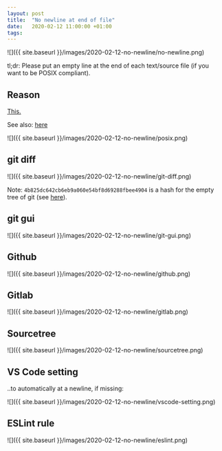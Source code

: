 ```yaml
---
layout: post
title:  "No newline at end of file"
date:   2020-02-12 11:00:00 +01:00
tags:
---
```


![]({{ site.baseurl }}/images/2020-02-12-no-newline/no-newline.png)

tl;dr: Please put an empty line at the end of each text/source file (if you want to be POSIX compliant).

## Reason

[This.](https://pubs.opengroup.org/onlinepubs/9699919799/basedefs/V1_chap03.html#tag_03_206)

See also: [here](https://stackoverflow.com/questions/729692/why-should-text-files-end-with-a-newline/729795#729795)

![]({{ site.baseurl }}/images/2020-02-12-no-newline/posix.png)

## git diff

![]({{ site.baseurl }}/images/2020-02-12-no-newline/git-diff.png)

Note: `4b825dc642cb6eb9a060e54bf8d69288fbee4904` is a hash for the empty tree of git (see [here](https://stackoverflow.com/questions/9765453/is-gits-semi-secret-empty-tree-object-reliable-and-why-is-there-not-a-symbolic)).

## git gui

![]({{ site.baseurl }}/images/2020-02-12-no-newline/git-gui.png)

## Github

![]({{ site.baseurl }}/images/2020-02-12-no-newline/github.png)

## Gitlab

![]({{ site.baseurl }}/images/2020-02-12-no-newline/gitlab.png)

## Sourcetree

![]({{ site.baseurl }}/images/2020-02-12-no-newline/sourcetree.png)

## VS Code setting

..to automatically at a newline, if missing:

![]({{ site.baseurl }}/images/2020-02-12-no-newline/vscode-setting.png)

## ESLint rule

![]({{ site.baseurl }}/images/2020-02-12-no-newline/eslint.png)
